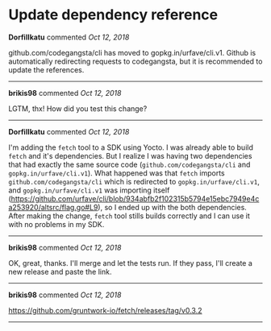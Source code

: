 # Update dependency reference 

**DorfilIkatu** commented *Oct 12, 2018*

github.com/codegangsta/cli has moved to gopkg.in/urfave/cli.v1. Github is automatically redirecting requests to codegangsta, but it is recommended to update the references.
<br />
***


**brikis98** commented *Oct 12, 2018*

LGTM, thx! How did you test this change?
***

**DorfilIkatu** commented *Oct 12, 2018*

I'm adding the `fetch` tool to a SDK using Yocto. I was already able to build `fetch` and it's dependencies. But I realize I was having two dependencies that had exactly the same source code (`github.com/codegangsta/cli` and `gopkg.in/urfave/cli.v1`). 
What happened was that `fetch` imports `github.com/codegangsta/cli` which is redirected to `gopkg.in/urfave/cli.v1`, and `gopkg.in/urfave/cli.v1` was importing itself (https://github.com/urfave/cli/blob/934abfb2f102315b5794e15ebc7949e4ca253920/altsrc/flag.go#L9), so I ended up with the both dependencies.
After making the change, `fetch` tool stills builds correctly and I can use it with no problems in my SDK.
***

**brikis98** commented *Oct 12, 2018*

OK, great, thanks. I'll merge and let the tests run. If they pass, I'll create a new release and paste the link.
***

**brikis98** commented *Oct 12, 2018*

https://github.com/gruntwork-io/fetch/releases/tag/v0.3.2
***

